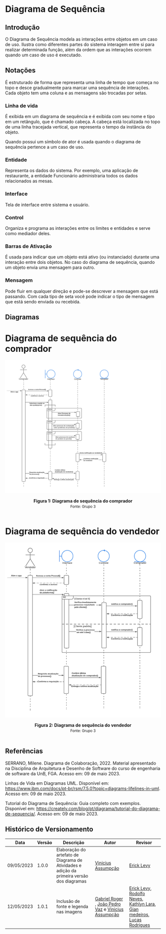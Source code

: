 # Diagrama de Sequência

## Introdução

O Diagrama de Sequência modela as interações entre objetos em um caso de uso. Ilustra como diferentes partes do sistema interagem entre si para realizar determinada função, além da ordem que as interações ocorrem quando um caso de uso é executado.

## Notações

É estruturado de forma que representa uma linha de tempo que começa no topo e desce gradualmente para marcar uma sequência de interações. Cada objeto tem uma coluna e as mensagens são trocadas por setas.

### Linha de vida

É exibida em um diagrama de sequência e é exibida com seu nome e tipo em um retângulo, que é chamado cabeça. A cabeça está localizada no topo de uma linha tracejada vertical, que representa o tempo da instância do objeto.

Quando possui um símbolo de ator é usada quando o diagrama de sequência pertence a um caso de uso.

### Entidade

Representa os dados do sistema. Por exemplo, uma aplicação de restaurante, a entidade Funcionário administraria todos os dados relacionados as mesas.

### Interface

Tela de interface entre sistema e usuário.

### Control

Organiza e programa as interações entre os limites e entidades e serve como mediador deles.

### Barras de Ativação

É usada para indicar que um objeto está ativo (ou instanciado) durante uma interação entre dois objetos. No caso do diagrama de sequência, quando um objeto envia uma mensagem para outro.

### Mensagem

Pode fluir em qualquer direção e pode-se descrever a mensagem que está passando. Com cada tipo de seta você pode indicar o tipo de mensagem que está sendo enviada ou recebida.

## Diagramas

# Diagrama de sequência do comprador

![Diagrama de Sequência cliente](/docs/Assets/diagramasAgeisImg/DiagramaSeqComprador1.png)

<figcaption align='center'>
  <b>Figura 1: Diagrama de sequência do comprador</b>
  </br>
  <small>Fonte: Grupo 3</small>
</figcaption>
</br>

# Diagrama de sequência do vendedor

![Diagrama de Sequência vendedor](/docs/Assets/diagramasAgeisImg/DiagramaSeqVendedor1.png)

<figcaption align='center'>
  <b>Figura 2: Diagrama de sequência do vendedor</b>
  </br>
  <small>Fonte: Grupo 3</small>
</figcaption>
</br>

## Referências

SERRANO, Milene. Diagrama de Colaboração, 2022. Material apresentado na Disciplina de Arquitetura e Desenho de Software do curso de engenharia de software da UnB, FGA. Acesso em: 09 de maio 2023.

Linhas de Vida em Diagramas UML. Disponível em: https://www.ibm.com/docs/pt-br/rsm/7.5.0?topic=diagrams-lifelines-in-uml. Acesso em: 09 de maio 2023.

Tutorial do Diagrama de Sequência: Guia completo com exemplos. Disponível em: https://creately.com/blog/pt/diagrama/tutorial-do-diagrama-de-sequencia/. Acesso em: 09 de maio 2023.

## Histórico de Versionamento

| Data | Versão | Descrição | Autor | Revisor | 
| -----|--------|----------|------|-------- |
| 09/05/2023 | 1.0.0 | Elaboração do artefato de Diagrama de Atividades e adição da primeira versão dos diagramas | [Vinicius Assumpção](https://github.com/viniman27) | [Erick Levy](https://github.com/Ericklevy)  |
| 12/05/2023 | 1.0.1 | Inclusão de fonte e legenda nas imagens | [Gabriel Roger](https://github.com/GabrielRoger07) ,  [João Pedro Vaz](https://github.com/JoaoPedro0803) e [Vinicius Assumpção](https://github.com/viniman27) | [Erick Levy](https://github.com/Ericklevy), [Rodolfo Neves](https://github.com/roddas), [Kathlyn Lara](https://github.com/klmurussi), [Gian medeiros](https://github.com/GianMedeiros), [Lucas Rodrigues](https://github.com/nickby2)|